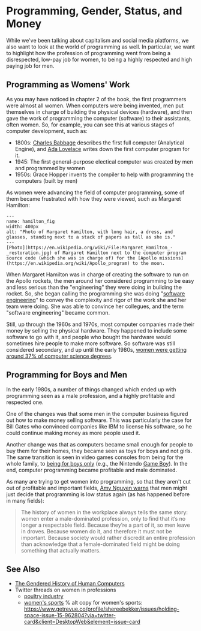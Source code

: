 # Programming, Gender, Status, and Money
While we've been talking about capitalism and social media platforms, we also want to look at the world of programming as well. In particular, we want to highlight how the profession of programming went from being a disrespected, low-pay job for women, to being a highly respected and high paying job for men.

## Programming as Womens' Work
As you may have noticed in chapter 2 of the book, the first programmers were almost all women. When computers were being invented, men put themselves in charge of building the physical devices (hardware), and then gave the work of programming the computer (software) to their assistants, often women. So, for example, you can see this at various stages of computer development, such as:
- 1800s: [Charles Babbage](https://en.wikipedia.org/wiki/Charles_Babbage) describes the first full computer (Analytical Engine), and [Ada Lovelace](https://en.wikipedia.org/wiki/Ada_Lovelace) writes down the first computer program for it.
- 1945: The first general-purpose electical computer was created by men and programmed by women
- 1950s: Grace Hopper invents the compiler to help with programming the computers (built by men)

As women were advancing the field of computer programming, some of them became frustrated with how they were viewed, such as Margaret Hamilton:

```{figure} hamilton.jpg
---
name: hamilton_fig
width: 400px
alt: "Photo of Margaret Hamilton, with long hair, a dress, and glasses, standing next to a stack of papers as tall as she is."
---
[Photo](https://en.wikipedia.org/wiki/File:Margaret_Hamilton_-_restoration.jpg) of Margaret Hamilton next to the computer program source code (which she was in charge of) for the [Apollo missions](https://en.wikipedia.org/wiki/Apollo_program) to the moon.
```

When Margaret Hamilton was in charge of creating the software to run on the Apollo rockets, the men around her considered programming to be easy and less serious than the "engineering" they were doing in building the rocket. So, she began calling the programming she was doing "[software engineering](https://en.wikipedia.org/wiki/Software_engineering)" to convey the complexity and rigor of the work she and her team were doing. She was able to convince her collegues, and the term "software engineering" became common.

Still, up through the 1960s and 1970s, most computer companies made their money by selling the physical hardware. They happened to include some software to go with it, and people who bought the hardware would sometimes hire people to make more software. So software was still considered secondary, and up until the early 1980s, [women were getting around 37% of computer science degrees](npr.org/sections/money/2014/10/21/357629765/when-women-stopped-coding).

## Programming for Boys and Men
In the early 1980s, a number of things changed which ended up with programming seen as a male profession, and a highly profitable and respected one.

One of the changes was that some men in the computer business figured out how to make money selling software. This was particularly the case for Bill Gates who convinced companies like IBM to license his software, so he could continue making money as more people used it.

Another change was that as computers became small enough for people to buy them for their homes, they became seen as toys for boys and not girls. The same transition is seen in video games consoles from being for the whole family, to [being for boys only](https://www.polygon.com/features/2013/12/2/5143856/no-girls-allowed) (e.g., the Nintendo [Game Boy](https://en.wikipedia.org/wiki/Game_Boy)). In the end, computer programming became profitable and male dominated.

As many are trying to get women into programming, so that they aren't cut out of profitable and important fields, [Amy Nguyen warns](https://amy.dev/?p=489) that men might just decide that programming is low status again (as has happened before in many fields):
>  The history of women in the workplace always tells the same story: women enter a male-dominated profession, only to find that it’s no longer a respectable field. Because they’re a part of it, so men leave in droves. Because women do it, and therefore it must not be important. Because society would rather discredit an entire profession than acknowledge that a female-dominated field might be doing something that actually matters.


## See Also
- [The Gendered History of Human Computers](https://www.smithsonianmag.com/science-nature/history-human-computers-180972202/)
- Twitter threads on women in professions
  - [poultry industry](https://twitter.com/SarahTaber_bww/status/1516595427784769546)
  - [women's sports](https://twitter.com/shereebekker/status/1504899936843935746)
% alt copy for women's sports: https://www.getrevue.co/profile/shereebekker/issues/holding-space-issue-15-962804?via=twitter-card&client=DesktopWeb&element=issue-card
